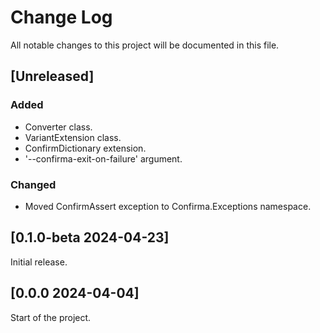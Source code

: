 # Change Log

All notable changes to this project will be documented in this file.

## [Unreleased]

### Added

- Converter class.
- VariantExtension class.
- ConfirmDictionary extension.
- '--confirma-exit-on-failure' argument.

### Changed

- Moved ConfirmAssert exception to Confirma.Exceptions namespace.

## [0.1.0-beta 2024-04-23]

Initial release.

## [0.0.0 2024-04-04]

Start of the project.

